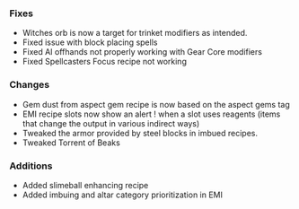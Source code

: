 ### Fixes
* Witches orb is now a target for trinket modifiers as intended.
* Fixed issue with block placing spells
* Fixed AI offhands not properly working with Gear Core modifiers
* Fixed Spellcasters Focus recipe not working

### Changes
* Gem dust from aspect gem recipe is now based on the aspect gems tag
* EMI recipe slots now show an alert ! when a slot uses reagents (items that change the output in various indirect ways)
* Tweaked the armor provided by steel blocks in imbued recipes.
* Tweaked Torrent of Beaks

### Additions
* Added slimeball enhancing recipe
* Added imbuing and altar category prioritization in EMI
